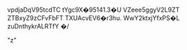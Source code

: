 vpdjaDqV95tcdTC
tYgc9X�95141.3�U
VZeee5ggyV2L9ZT
ZTBxyZ9zCFvFbFT
TXUAcvEV6�r3hu.
WwY2ktxjYfxPS�L
zuDnthykrALRTfY
�/

"z"
